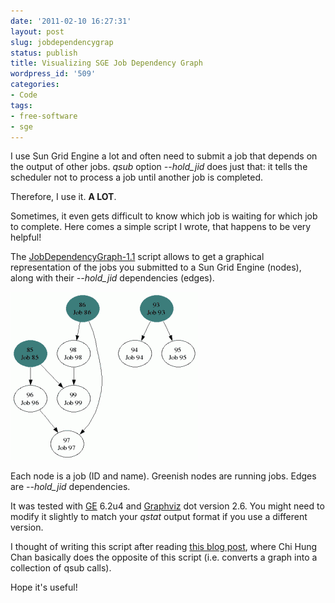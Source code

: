 ```yaml
---
date: '2011-02-10 16:27:31'
layout: post
slug: jobdependencygrap
status: publish
title: Visualizing SGE Job Dependency Graph
wordpress_id: '509'
categories:
- Code
tags:
- free-software
- sge
---
```


I use Sun Grid Engine a lot and often need to submit a job that depends on the output of other jobs. _qsub_ option _--hold\_jid_ does just that: it tells the scheduler not to process a job until another job is completed.

Therefore, I use it. **A LOT**.

Sometimes, it even gets difficult to know which job is waiting for which job to complete.
Here comes a simple script I wrote, that happens to be very helpful!

The [JobDependencyGraph-1.1](/download/JobDependencyGraph-1.1.tgz) script allows to get a graphical representation of the jobs you submitted to a Sun Grid Engine (nodes), along with their _--hold\_jid_ dependencies (edges).

![Job dependency graph](/images/JobDependencyGraph.png "Job dependency graph")

Each node is a job (ID and name). Greenish nodes are running jobs. Edges are _--hold\_jid_ dependencies.

It was tested with [GE](http://wikis.sun.com/display/GridEngine/Home) 6.2u4 and [Graphviz](http://www.graphviz.org/) dot version 2.6. You might need to modify it slightly to match your _qstat_ output format if you use a different version.

I thought of writing this script after reading [this blog post](http://chihungchan.blogspot.com/2007/07/sge-grid-job-dependency.html), where Chi Hung Chan basically does the opposite of this script (i.e. converts a graph into a collection of qsub calls).

Hope it's useful!
